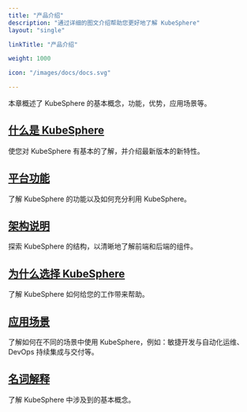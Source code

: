 ```yaml
---
title: "产品介绍"
description: "通过详细的图文介绍帮助您更好地了解 KubeSphere"
layout: "single"

linkTitle: "产品介绍"

weight: 1000

icon: "/images/docs/docs.svg"

---
```


本章概述了 KubeSphere 的基本概念，功能，优势，应用场景等。

## [什么是 KubeSphere](https://kubesphere.io/docs/introduction/what-is-kubesphere/)

使您对 KubeSphere 有基本的了解，并介绍最新版本的新特性。

## [平台功能](https://kubesphere.io/docs/introduction/features/)

了解 KubeSphere 的功能以及如何充分利用 KubeSphere。

## [架构说明](https://kubesphere.io/docs/introduction/architecture/)

探索 KubeSphere 的结构，以清晰地了解前端和后端的组件。

## [为什么选择 KubeSphere](https://kubesphere.io/docs/introduction/advantages/)

了解 KubeSphere 如何给您的工作带来帮助。

## [应用场景](https://kubesphere.io/docs/introduction/scenarios/)

了解如何在不同的场景中使用 KubeSphere，例如：敏捷开发与自动化运维、DevOps 持续集成与交付等。

## [名词解释](https://kubesphere.io/docs/introduction/glossary/)

了解 KubeSphere 中涉及到的基本概念。
